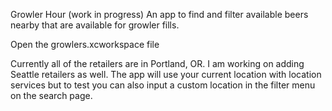 Growler Hour (work in progress)
An app to find and filter available beers nearby that are available for growler fills.

Open the growlers.xcworkspace file

Currently all of the retailers are in Portland, OR.  I am working on adding Seattle retailers as well.  The app will use your current location with location services but to test you can also input a custom location in the filter menu on the search page.